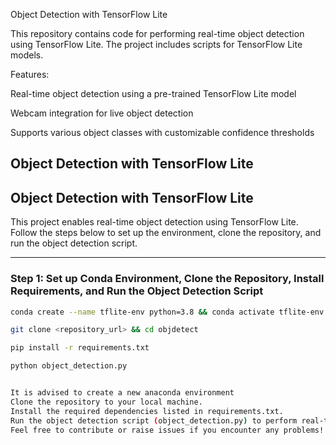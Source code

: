 


Object Detection with TensorFlow Lite

This repository contains code for performing real-time object detection using TensorFlow Lite. The project includes scripts for  TensorFlow Lite models.

Features:

Real-time object detection using a pre-trained TensorFlow Lite model

Webcam integration for live object detection

Supports various object classes with customizable confidence thresholds
## Object Detection with TensorFlow Lite

## Object Detection with TensorFlow Lite

This project enables real-time object detection using TensorFlow Lite. Follow the steps below to set up the environment, clone the repository, and run the object detection script.

---

### Step 1: Set up Conda Environment, Clone the Repository, Install Requirements, and Run the Object Detection Script

```bash
conda create --name tflite-env python=3.8 && conda activate tflite-env

git clone <repository_url> && cd objdetect

pip install -r requirements.txt

python object_detection.py


It is advised to create a new anaconda environment
Clone the repository to your local machine.
Install the required dependencies listed in requirements.txt.
Run the object detection script (object_detection.py) to perform real-time object detection using your webcam.
Feel free to contribute or raise issues if you encounter any problems!


